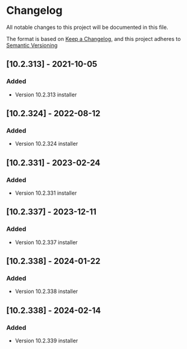 # Changelog

All notable changes to this project will be documented in this file.

The format is based on [Keep a Changelog](https://keepachangelog.com/en/1.0.0/),
and this project adheres to [Semantic Versioning](https://semver.org/spec/v2.0.0.html)

## [10.2.313] - 2021-10-05

### Added

- Version 10.2.313 installer

## [10.2.324] - 2022-08-12

### Added

- Version 10.2.324 installer

## [10.2.331] - 2023-02-24

### Added

- Version 10.2.331 installer

## [10.2.337] - 2023-12-11

### Added

- Version 10.2.337 installer

## [10.2.338] - 2024-01-22

### Added

- Version 10.2.338 installer

## [10.2.338] - 2024-02-14

### Added

- Version 10.2.339 installer